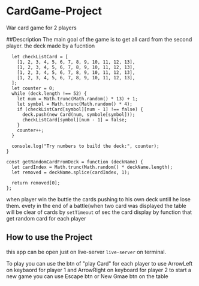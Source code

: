 # CardGame-Project
War card game for 2 players



##Description
The main goal of the game is to get all card from the second player.
the deck made by a fucntion
```function addCardsToDeck() {
  let checkListCard = [
    [1, 2, 3, 4, 5, 6, 7, 8, 9, 10, 11, 12, 13],
    [1, 2, 3, 4, 5, 6, 7, 8, 9, 10, 11, 12, 13],
    [1, 2, 3, 4, 5, 6, 7, 8, 9, 10, 11, 12, 13],
    [1, 2, 3, 4, 5, 6, 7, 8, 9, 10, 11, 12, 13],
  ];
  let counter = 0;
  while (deck.length !== 52) {
    let num = Math.trunc(Math.random() * 13) + 1;
    let symbol = Math.trunc(Math.random() * 4);
    if (checkListCard[symbol][num - 1] !== false) {
      deck.push(new Card(num, symbole[symbol]));
      checkListCard[symbol][num - 1] = false;
    }
    counter++;
  }

  console.log("Try numbers to build the deck:", counter);
}

const getRandomCardFromDeck = function (deckName) {
  let cardIndex = Math.trunc(Math.random() * deckName.length);
  let removed = deckName.splice(cardIndex, 1);

  return removed[0];
};
```


when player win the buttle the cards pushing to his own deck untill he lose them.
evety
in the end of a battle(when two card was displayed the table will be clear of cards by ```setTimeout``` of sec
the card display by function that get random card for each player


 


## How to use the Project
this app can be open just on live-server
```live-server``` on terminal.

To play you can use the btn of "play Card" for each player  to use ArrowLeft on keybaord for player 1 and ArrowRight on keyboard for player 2
to start a new game you can use Escape btn or New Gmae btn on the table


